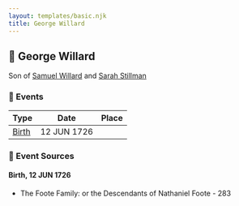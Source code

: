 ```yaml
---
layout: templates/basic.njk
title: George Willard
---
```

## 🔵 George Willard

Son of [Samuel Willard](/people/1/12362566) and [Sarah Stillman](/people/9/9722974)

### 📆 Events

Type | Date | Place
------ | ------ | ------
[Birth](#event-83df7d0d-62f4-42ef-a46f-8ac4311dff9a) | 12 JUN 1726 |

### 📰 Event Sources

#### <a id="event-83df7d0d-62f4-42ef-a46f-8ac4311dff9a"></a> Birth, 12 JUN 1726
* The Foote Family: or the Descendants of Nathaniel Foote  - 283